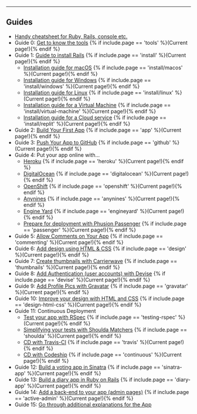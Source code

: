<hr>

## Guides

* [Handy cheatsheet for Ruby, Rails, console etc.](http://www.pragtob.info/rails-beginner-cheatsheet/)
* Guide 0: [Get to know the tools](/tools) {% if include.page == 'tools' %}(Current page!){% endif %}
* Guide 1: [Guide to install Rails](/install) {% if include.page == 'install' %}(Current page!){% endif %}
  - [Installation guide for macOS](/install/macos) {% if include.page == 'install/macos' %}(Current page!){% endif %}
  - [Installation guide for Windows](/install/windows) {% if include.page == 'install/windows' %}(Current page!){% endif %}
  - [Installation guide for Linux](/install/linux) {% if include.page == 'install/linux' %}(Current page!){% endif %}
  - [Installation guide for a Virtual Machine](/install/virtual-machine) {% if include.page == 'install/virtual-machine' %}(Current page!){% endif %}
  - [Installation guide for a Cloud service](/install/replit) {% if include.page == 'install/replit' %}(Current page!){% endif %}
* Guide 2: [Build Your First App](/app) {% if include.page == 'app' %}(Current page!){% endif %}
* Guide 3: [Push Your App to GitHub](/github) {% if include.page == 'github' %}(Current page!){% endif %}
* Guide 4: Put your app online with...
  - [Heroku](/heroku) {% if include.page == 'heroku' %}(Current page!){% endif %}
  - [DigitalOcean](/digitalocean) {% if include.page == 'digitalocean' %}(Current page!){% endif %}
  - [OpenShift](/openshift) {% if include.page == 'openshift' %}(Current page!){% endif %}
  - [Anynines](/anynines) {% if include.page == 'anynines' %}(Current page!){% endif %}
  - [Engine Yard](/engineyard) {% if include.page == 'engineyard' %}(Current page!){% endif %}
  - [Prepare for deployment with Phusion Passenger](/passenger) {% if include.page == 'passenger' %}(Current page!){% endif %}
* Guide 5: [Allow Comments on Your App](/commenting) {% if include.page == 'commenting' %}(Current page!){% endif %}
* Guide 6: [Add design using HTML &amp; CSS](/design) {% if include.page == 'design' %}(Current page!){% endif %}
* Guide 7: [Create thumbnails with Carrierwave](/thumbnails) {% if include.page == 'thumbnails' %}(Current page!){% endif %}
* Guide 8: [Add Authentication (user accounts) with Devise](/devise) {% if include.page == 'devise' %}(Current page!){% endif %}
* Guide 9: [Add Profile Pics with Gravatar](/gravatar) {% if include.page == 'gravatar' %}(Current page!){% endif %}
* Guide 10: [Improve your design with HTML and CSS](/design-html-css) {% if include.page == 'design-html-css' %}(Current page!){% endif %}
* Guide 11: Continuous Deployment
  - [Test your app with RSpec](testing-rspec) {% if include.page == 'testing-rspec' %}(Current page!){% endif %}
  - [Simplifying your tests with Shoulda Matchers](testing-shoulda-matchers) {% if include.page == 'shoulda' %}(Current page!){% endif %}
  - [CD with Travis-CI](/continuous-travis) {% if include.page == 'travis' %}(Current page!){% endif %}
  - [CD with Codeship](/continuous) {% if include.page == 'continuous' %}(Current page!){% endif %}
* Guide 12: [Build a voting app in Sinatra](/sinatra-app) {% if include.page == 'sinatra-app' %}(Current page!){% endif %}
* Guide 13: [Build a diary app in Ruby on Rails](diary-app) {% if include.page == 'diary-app' %}(Current page!){% endif %}
* Guide 14: [Add a back-end to your app (admin pages)](/backend-with-active-admin) {% if include.page == 'active-admin' %}(Current page!){% endif %}
* Guide 15: [Go through additional explanations for the App](https://github.com/lbain/railsgirls)
